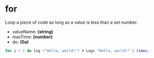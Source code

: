 # for

Loop a piece of code as long as a value is less than a set number.

- valueName: **(string)**
- maxTime: **(number)**
- do: **(0a)**

```lua
for i < 5 do log ("Hello, world!") # Logs "Hello, world!" 5 times.
```